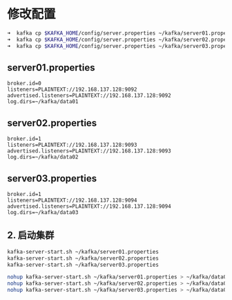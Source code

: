 # 修改配置

```bash
➜  kafka cp $KAFKA_HOME/config/server.properties ~/kafka/server01.properties
➜  kafka cp $KAFKA_HOME/config/server.properties ~/kafka/server02.properties
➜  kafka cp $KAFKA_HOME/config/server.properties ~/kafka/server03.properties
```

## server01.properties

```properties
broker.id=0
listeners=PLAINTEXT://192.168.137.128:9092
advertised.listeners=PLAINTEXT://192.168.137.128:9092
log.dirs=~/kafka/data01
```

## server02.properties

```properties
broker.id=1
listeners=PLAINTEXT://192.168.137.128:9093
advertised.listeners=PLAINTEXT://192.168.137.128:9093
log.dirs=~/kafka/data02
```

## server03.properties

```properties
broker.id=1
listeners=PLAINTEXT://192.168.137.128:9094
advertised.listeners=PLAINTEXT://192.168.137.128:9094
log.dirs=~/kafka/data03
```

## 2. 启动集群

```bash
kafka-server-start.sh ~/kafka/server01.properties
kafka-server-start.sh ~/kafka/server02.properties
kafka-server-start.sh ~/kafka/server03.properties
```

```bash
nohup kafka-server-start.sh ~/kafka/server01.properties > ~/kafka/data01/kafka.log 2>&1 &
nohup kafka-server-start.sh ~/kafka/server02.properties > ~/kafka/data02/kafka.log 2>&1 &
nohup kafka-server-start.sh ~/kafka/server03.properties > ~/kafka/data03/kafka.log 2>&1 &
```
